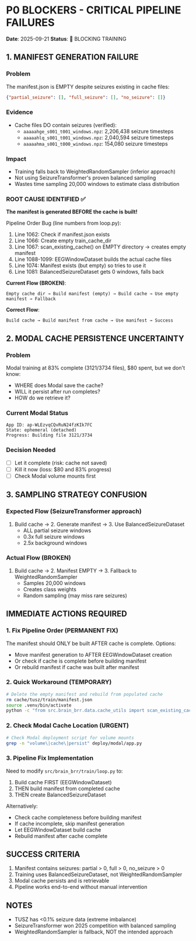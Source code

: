 # P0 BLOCKERS - CRITICAL PIPELINE FAILURES

**Date**: 2025-09-21
**Status**: 🔴 BLOCKING TRAINING

## 1. MANIFEST GENERATION FAILURE

### Problem
The manifest.json is EMPTY despite seizures existing in cache files:
```json
{"partial_seizure": [], "full_seizure": [], "no_seizure": []}
```

### Evidence
- Cache files DO contain seizures (verified):
  - `aaaaahge_s001_t001_windows.npz`: 2,206,438 seizure timesteps
  - `aaaaahlq_s001_t001_windows.npz`: 2,040,594 seizure timesteps
  - `aaaaahma_s001_t000_windows.npz`: 154,080 seizure timesteps

### Impact
- Training falls back to WeightedRandomSampler (inferior approach)
- Not using SeizureTransformer's proven balanced sampling
- Wastes time sampling 20,000 windows to estimate class distribution

### ROOT CAUSE IDENTIFIED ✅
**The manifest is generated BEFORE the cache is built!**

Pipeline Order Bug (line numbers from loop.py):
1. Line 1062: Check if manifest.json exists
2. Line 1066: Create empty train_cache_dir
3. Line 1067: scan_existing_cache() on EMPTY directory → creates empty manifest
4. Line 1088-1099: EEGWindowDataset builds the actual cache files
5. Line 1074: Manifest exists (but empty) so tries to use it
6. Line 1081: BalancedSeizureDataset gets 0 windows, falls back

**Current Flow (BROKEN)**:
```
Empty cache dir → Build manifest (empty) → Build cache → Use empty manifest → Fallback
```

**Correct Flow**:
```
Build cache → Build manifest from cache → Use manifest → Success
```

## 2. MODAL CACHE PERSISTENCE UNCERTAINTY

### Problem
Modal training at 83% complete (3121/3734 files), $80 spent, but we don't know:
- WHERE does Modal save the cache?
- WILL it persist after run completes?
- HOW do we retrieve it?

### Current Modal Status
```
App ID: ap-WLEzvqCQvRuN24fzKIk7FC
State: ephemeral (detached)
Progress: Building file 3121/3734
```

### Decision Needed
- [ ] Let it complete (risk: cache not saved)
- [ ] Kill it now (loss: $80 and 83% progress)
- [ ] Check Modal volume mounts first

## 3. SAMPLING STRATEGY CONFUSION

### Expected Flow (SeizureTransformer approach)
1. Build cache → 2. Generate manifest → 3. Use BalancedSeizureDataset
   - ALL partial seizure windows
   - 0.3x full seizure windows
   - 2.5x background windows

### Actual Flow (BROKEN)
1. Build cache → 2. Manifest EMPTY → 3. Fallback to WeightedRandomSampler
   - Samples 20,000 windows
   - Creates class weights
   - Random sampling (may miss rare seizures)

## IMMEDIATE ACTIONS REQUIRED

### 1. Fix Pipeline Order (PERMANENT FIX)
The manifest should ONLY be built AFTER cache is complete.
Options:
- Move manifest generation to AFTER EEGWindowDataset creation
- Or check if cache is complete before building manifest
- Or rebuild manifest if cache was built after manifest

### 2. Quick Workaround (TEMPORARY)
```bash
# Delete the empty manifest and rebuild from populated cache
rm cache/tusz/train/manifest.json
source .venv/bin/activate
python -c "from src.brain_brr.data.cache_utils import scan_existing_cache; from pathlib import Path; scan_existing_cache(Path('cache/tusz/train'))"
```

### 2. Check Modal Cache Location (URGENT)
```bash
# Check Modal deployment script for volume mounts
grep -n "volume\|cache\|persist" deploy/modal/app.py
```

### 3. Pipeline Fix Implementation
Need to modify `src/brain_brr/train/loop.py` to:
1. Build cache FIRST (EEGWindowDataset)
2. THEN build manifest from completed cache
3. THEN create BalancedSeizureDataset

Alternatively:
- Check cache completeness before building manifest
- If cache incomplete, skip manifest generation
- Let EEGWindowDataset build cache
- Rebuild manifest after cache complete

## SUCCESS CRITERIA
1. Manifest contains seizures: partial > 0, full > 0, no_seizure > 0
2. Training uses BalancedSeizureDataset, not WeightedRandomSampler
3. Modal cache persists and is retrievable
4. Pipeline works end-to-end without manual intervention

## NOTES
- TUSZ has <0.1% seizure data (extreme imbalance)
- SeizureTransformer won 2025 competition with balanced sampling
- WeightedRandomSampler is fallback, NOT the intended approach